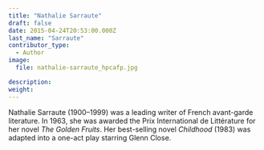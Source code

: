 ```yaml
---
title: "Nathalie Sarraute"
draft: false
date: 2015-04-24T20:53:00.000Z
last_name: "Sarraute"
contributor_type:
  - Author
image:
  file: nathalie-sarraute_hpcafp.jpg

description:
weight:
---
```


Nathalie Sarraute (1900–1999) was a leading writer of French avant-garde literature. In 1963, she was awarded the Prix International de Littérature for her novel _The Golden Fruits_. Her best-selling novel _Childhood_ (1983) was adapted into a one-act play starring Glenn Close.

